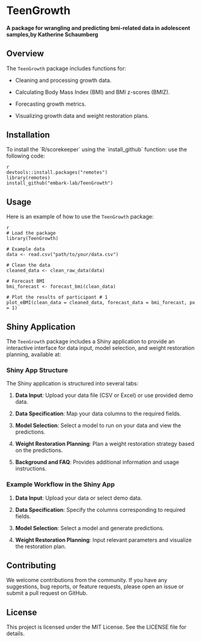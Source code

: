 # TeenGrowth

#### A package for wrangling and predicting bmi-related data in adolescent samples,by Katherine Schaumberg

## Overview

The `TeenGrowth` package includes functions for:

-   Cleaning and processing growth data.

-   Calculating Body Mass Index (BMI) and BMI z-scores (BMIZ).

-   Forecasting growth metrics.

-   Visualizing growth data and weight restoration plans.

## Installation

To install the \`R/scorekeeper\` using the \`install_github\` function: use the following code:

```         
r 
devtools::install.packages("remotes") 
library(remotes) 
install_github("embark-lab/TeenGrowth")
```

## Usage

Here is an example of how to use the `TeenGrowth` package:

```         
r
# Load the package
library(TeenGrowth)

# Example data
data <- read.csv("path/to/your/data.csv")

# Clean the data
cleaned_data <- clean_raw_data(data)

# Forecast BMI
bmi_forecast <- forecast_bmi(clean_data)

# Plot the results of participant # 1
plot_eBMI(clean_data = cleaned_data, forecast_data = bmi_forecast, px = 1)
```

## Shiny Application

The `TeenGrowth` package includes a Shiny application to provide an interactive interface for data input, model selection, and weight restoration planning, available at:

### Shiny App Structure

The Shiny application is structured into several tabs:

1.  **Data Input**: Upload your data file (CSV or Excel) or use provided demo data.

2.  **Data Specification**: Map your data columns to the required fields.

3.  **Model Selection**: Select a model to run on your data and view the predictions.

4.  **Weight Restoration Planning**: Plan a weight restoration strategy based on the predictions.

5.  **Background and FAQ**: Provides additional information and usage instructions.

### Example Workflow in the Shiny App

1.  **Data Input**: Upload your data or select demo data.

2.  **Data Specification**: Specify the columns corresponding to required fields.

3.  **Model Selection**: Select a model and generate predictions.

4.  **Weight Restoration Planning**: Input relevant parameters and visualize the restoration plan.

## Contributing

We welcome contributions from the community. If you have any suggestions, bug reports, or feature requests, please open an issue or submit a pull request on GitHub.

## License

This project is licensed under the MIT License. See the LICENSE file for details.
